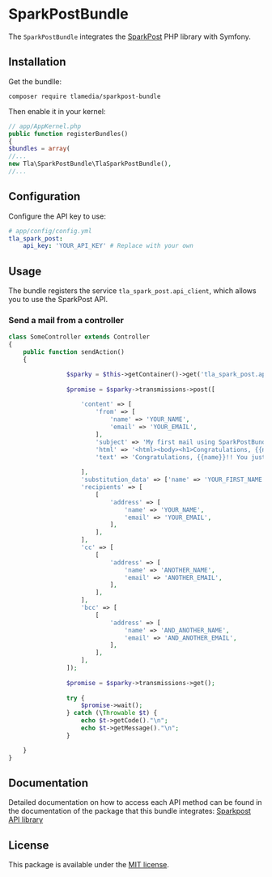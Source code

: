 # SparkPostBundle

The `SparkPostBundle` integrates the [SparkPost](https://github.com/SparkPost/php-sparkpost) PHP library with Symfony.


## Installation

Get the bundlle:

`composer require tlamedia/sparkpost-bundle`

Then enable it in your kernel:

```php
// app/AppKernel.php
public function registerBundles()
{
$bundles = array(
//...
new Tla\SparkPostBundle\TlaSparkPostBundle(),
//...
```


## Configuration

Configure the API key to use:

```yaml
# app/config/config.yml
tla_spark_post:
    api_key: 'YOUR_API_KEY' # Replace with your own
```


## Usage

The bundle registers the service `tla_spark_post.api_client`, which allows you to use the SparkPost API.

### Send a mail from a controller

```php
class SomeController extends Controller
{
    public function sendAction()
    {

				$sparky = $this->getContainer()->get('tla_spark_post.api_client');
				
				$promise = $sparky->transmissions->post([
				
				    'content' => [
				        'from' => [
				            'name' => 'YOUR_NAME',
				            'email' => 'YOUR_EMAIL',
				        ],
				        'subject' => 'My first mail using SparkPostBundle',
				        'html' => '<html><body><h1>Congratulations, {{name}}!</h1><p>You just sent your first mail!</p></body></html>',
				        'text' => 'Congratulations, {{name}}!! You just sent your first mail!',
				        
				    ],
				    'substitution_data' => ['name' => 'YOUR_FIRST_NAME'],
				    'recipients' => [
				        [
				            'address' => [
				                'name' => 'YOUR_NAME',
				                'email' => 'YOUR_EMAIL',
				            ],
				        ],
				    ],
				    'cc' => [
				        [
				            'address' => [
				                'name' => 'ANOTHER_NAME',
				                'email' => 'ANOTHER_EMAIL',
				            ],
				        ],
				    ],
				    'bcc' => [
				        [
				            'address' => [
				                'name' => 'AND_ANOTHER_NAME',
				                'email' => 'AND_ANOTHER_EMAIL',
				            ],
				        ],
				    ],
				]);
				
				$promise = $sparky->transmissions->get();
				
				try {
				    $promise->wait();
				} catch (\Throwable $t) {
				    echo $t->getCode()."\n";
				    echo $t->getMessage()."\n";
				}

    }
}
```


## Documentation

Detailed documentation on how to access each API method can be found in the documentation of the package that this bundle integrates: [Sparkpost API library](https://github.com/SparkPost/php-sparkpost/blob/master/README.md)


## License

This package is available under the [MIT license](LICENSE).
